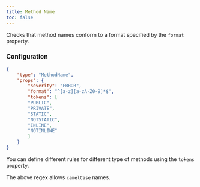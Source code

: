 ```yaml
---
title: Method Name
toc: false
---
```


Checks that method names conform to a format specified by the `format` property.

### Configuration

```json
{
    "type": "MethodName",
    "props": {
        "severity": "ERROR",
        "format": "^[a-z][a-zA-Z0-9]*$",
        "tokens": [
        "PUBLIC",
        "PRIVATE",
        "STATIC",
        "NOTSTATIC",
        "INLINE",
        "NOTINLINE"
        ]
    }
}
```

You can define different rules for different type of methods using the `tokens` property.

The above regex allows `camelCase` names.
